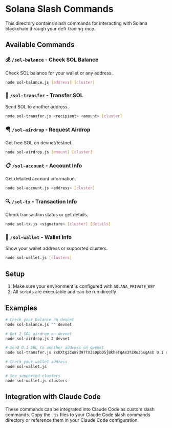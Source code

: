 # Solana Slash Commands

This directory contains slash commands for interacting with Solana blockchain through your defi-trading-mcp.

## Available Commands

### 💰 `/sol-balance` - Check SOL Balance
Check SOL balance for your wallet or any address.

```bash
node sol-balance.js [address] [cluster]
```

### 🚀 `/sol-transfer` - Transfer SOL
Send SOL to another address.

```bash
node sol-transfer.js <recipient> <amount> [cluster]
```

### 🪂 `/sol-airdrop` - Request Airdrop
Get free SOL on devnet/testnet.

```bash
node sol-airdrop.js [amount] [cluster]
```

### 📋 `/sol-account` - Account Info
Get detailed account information.

```bash
node sol-account.js <address> [cluster]
```

### 🔍 `/sol-tx` - Transaction Info
Check transaction status or get details.

```bash
node sol-tx.js <signature> [cluster] [details]
```

### 👛 `/sol-wallet` - Wallet Info
Show your wallet address or supported clusters.

```bash
node sol-wallet.js [clusters]
```

## Setup

1. Make sure your environment is configured with `SOLANA_PRIVATE_KEY`
2. All scripts are executable and can be run directly

## Examples

```bash
# Check your balance on devnet
node sol-balance.js "" devnet

# Get 2 SOL airdrop on devnet
node sol-airdrop.js 2 devnet

# Send 0.1 SOL to another address on devnet
node sol-transfer.js 7xKXtg2CW87d97TXJSDpbD5jBkheTqA83TZRuJosgAsU 0.1 devnet

# Check your wallet address
node sol-wallet.js

# See supported clusters
node sol-wallet.js clusters
```

## Integration with Claude Code

These commands can be integrated into Claude Code as custom slash commands. Copy the `.js` files to your Claude Code slash commands directory or reference them in your Claude Code configuration.
